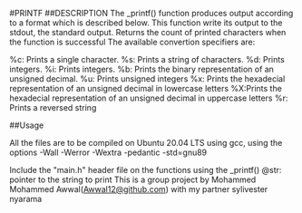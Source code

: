 #PRINTF
##DESCRIPTION
The _printf() function produces output according to a format which is described below. This function write its output to the stdout, the standard output. Returns the count of printed characters when the function is successful The available convertion specifiers are:

%c: Prints a single character.
%s: Prints a string of characters.
%d: Prints integers.
%i: Prints integers.
%b: Prints the binary representation of an unsigned decimal.
%u: Prints unsigned integers
%x: Prints the hexadecial representation of an unsigned decimal in lowercase letters
%X:Prints the hexadecial representation of an unsigned decimal in uppercase letters
%r: Prints a reversed string

##Usage

All the files are to be compiled on Ubuntu 20.04 LTS using gcc, using the options -Wall -Werror -Wextra -pedantic -std=gnu89

Include the "main.h" header file on the functions using the _printf() @str: pointer to the string to print
 This is a group project by Mohammed Mohammed Awwal(Awwal12@github.com) with my partner sylivester nyarama 
